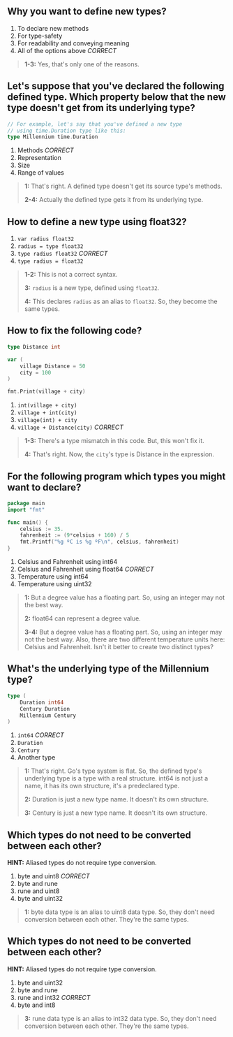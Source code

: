 ## Why you want to define new types?
1. To declare new methods
2. For type-safety
3. For readability and conveying meaning
4. All of the options above *CORRECT*

> **1-3:** Yes, that's only one of the reasons.
>


## Let's suppose that you've declared the following defined type. Which property below that the new type doesn't get from its underlying type?

```go
// For example, let's say that you've defined a new type
// using time.Duration type like this:
type Millennium time.Duration
```
1. Methods *CORRECT*
2. Representation
3. Size
4. Range of values

> **1:** That's right. A defined type doesn't get its source type's methods.
>
>
> **2-4:** Actually the defined type gets it from its underlying type.
>


## How to define a new type using float32?
1. `var radius float32`
2. `radius = type float32`
3. `type radius float32` *CORRECT*
4. `type radius = float32`

> **1-2:** This is not a correct syntax.
>
> **3:** `radius` is a new type, defined using `float32`.
>
>
> **4:** This declares `radius` as an alias to `float32`. So, they become the same types.
>
>


## How to fix the following code?
```go
type Distance int

var (
    village Distance = 50
    city = 100
)

fmt.Print(village + city)
```
1. `int(village + city)`
2. `village + int(city)`
3. `village(int) + city`
4. `village + Distance(city)` *CORRECT*

> **1-3:** There's a type mismatch in this code. But, this won't fix it.
>
> **4:** That's right. Now, the `city`'s type is Distance in the expression.
>
>


## For the following program which types you might want to declare?
```go
package main
import "fmt"

func main() {
	celsius := 35.
	fahrenheit := (9*celsius + 160) / 5
	fmt.Printf("%g ºC is %g ºF\n", celsius, fahrenheit)
}
```

1. Celsius and Fahrenheit using int64
2. Celsius and Fahrenheit using float64 *CORRECT*
3. Temperature using int64
4. Temperature using uint32

> **1:** But a degree value has a floating part. So, using an integer may not the best way.
>
>
> **2:** float64 can represent a degree value.
>
>
> **3-4:** But a degree value has a floating part. So, using an integer may not the best way. Also, there are two different temperature units here: Celsius and Fahrenheit. Isn't it better to create two distinct types?
>


## What's the underlying type of the Millennium type?
```go
type (
    Duration int64
    Century Duration
    Millennium Century
)
```
1. `int64` *CORRECT*
2. `Duration`
3. `Century`
4. Another type

> **1:** That's right. Go's type system is flat. So, the defined type's underlying type is a type with a real structure. int64 is not just a name, it has its own structure, it's a predeclared type.
>
>
> **2:** Duration is just a new type name. It doesn't its own structure.
>
>
> **3:** Century is just a new type name. It doesn't its own structure.
>
>


## Which types do not need to be converted between each other?
**HINT:** Aliased types do not require type conversion.

1. byte and uint8 *CORRECT*
2. byte and rune
3. rune and uint8
4. byte and uint32

> **1:** byte data type is an alias to uint8 data type. So, they don't need conversion between each other. They're the same types.
>
>


## Which types do not need to be converted between each other?
**HINT:** Aliased types do not require type conversion.

1. byte and uint32
2. byte and rune
3. rune and int32 *CORRECT*
4. byte and int8

> **3:** rune data type is an alias to int32 data type. So, they don't need conversion between each other. They're the same types.
>
>